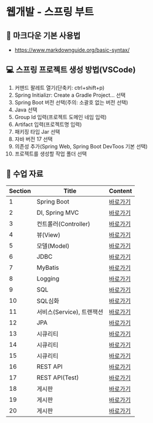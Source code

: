 # 웹개발 - 스프링 부트

## 📒 마크다운 기본 사용법

- https://www.markdownguide.org/basic-syntax/

## 💻 스프링 프로젝트 생성 방법(VSCode)

1. 커맨드 팔레트 열기(단축키: ctrl+shift+p)
2. Spring Initializr: Create a Gradle Project... 선택
3. Spring Boot 버전 선택(주의: 소괄호 없는 버전 선택)
4. Java 선택
5. Group Id 입력(프로젝트 도메인 네임 입력)
6. Artifact 입력(프로젝트명 입력)
7. 패키징 타입 Jar 선택
8. 자바 버전 17 선택
9. 의존성 추가(Spring Web, Spring Boot DevToos 기본 선택)
10. 프로젝트를 생성할 작업 폴더 선택

## 📄 수업 자료

| Section | Title                     | Content                                                                                                                               |
| ------- | ------------------------- | ------------------------------------------------------------------------------------------------------------------------------------- |
| 1       | Spring Boot               | <a href="https://treasure-snow-23c.notion.site/1-Spring-Boot-f174a603f9f04245b40d1e689bba0d36?pvs=4" target="_blank">바로가기</a>     |
| 2       | DI, Spring MVC            | <a href="https://treasure-snow-23c.notion.site/2-DI-Spring-MVC-a13da653fd2b4461b430a7801f381960?pvs=4" target="_blank">바로가기</a>   |
| 3       | 컨트롤러(Controller)      | <a href="https://treasure-snow-23c.notion.site/3-Controller-5c7a0fb9b43f4b7a8dff2d7e400265cd?pvs=4" target="_blank">바로가기</a>      |
| 4       | 뷰(View)                  | <a href="https://treasure-snow-23c.notion.site/4-View-d22e362204ab41798214890a1635c3c0?pvs=4" target="_blank">바로가기</a>            |
| 5       | 모델(Model)               | <a href="https://treasure-snow-23c.notion.site/5-Model-a8b0ace10ec842748a1c201c614aafe5?pvs=4" target="_blank">바로가기</a>           |
| 6       | JDBC                      | <a href="https://treasure-snow-23c.notion.site/6-JDBC-64a90c43e2584057afb48856f2e9d1b8?pvs=4" target="_blank">바로가기</a>            |
| 7       | MyBatis                   | <a href="https://treasure-snow-23c.notion.site/7-MyBatis-Logging-a96f9066f99847fc8d667d70ca2f9cf1?pvs=4" target="_blank">바로가기</a> |
| 8       | Logging                   | <a href="https://treasure-snow-23c.notion.site/8-Logging-bd83c830b4e046f681f87efa782515b0?pvs=4" target="_blank">바로가기</a>         |
| 9       | SQL                       | <a href="https://treasure-snow-23c.notion.site/9-DDL-DML-DCL-7ce220905137465687f6efacbb428016?pvs=4" target="_blank">바로가기</a>     |
| 10      | SQL심화                   | <a href="https://treasure-snow-23c.notion.site/10-SQL-5e17a9d92e554cc0bbc75818c1eb10bf?pvs=4" target="_blank">바로가기</a>            |
| 11      | 서비스(Service), 트랜잭션 | <a href="https://treasure-snow-23c.notion.site/11-Service-891ea1febf0243219f8f7b6bb21dfd0c?pvs=4" target="_blank">바로가기</a>        |
| 12      | JPA                       | <a href="https://treasure-snow-23c.notion.site/12-JPA-8c00337af6e3488a8a93d495fc62a7f3?pvs=4" target="_blank">바로가기</a>            |
| 13      | 시큐리티                  | <a href="https://treasure-snow-23c.notion.site/13-7a69700195ec43c287340660718449ed?pvs=4" target="_blank">바로가기</a>                |
| 14      | 시큐리티                  | <a href="https://treasure-snow-23c.notion.site/14-d663669bc1f8437a9448940424e4b12f?pvs=4" target="_blank">바로가기</a>                |
| 15      | 시큐리티                  | <a href="https://treasure-snow-23c.notion.site/15-68211738cf9f41cc8b17b04358cf415c?pvs=4" target="_blank">바로가기</a>                |
| 16      | REST API                  | <a href="https://treasure-snow-23c.notion.site/15-68211738cf9f41cc8b17b04358cf415c?pvs=4" target="_blank">바로가기</a>                |
| 17      | REST API(Test)            | <a href="https://treasure-snow-23c.notion.site/17-REST-API-Test-f086b4d6da134529930b6436ec604ad4?pvs=4" target="_blank">바로가기</a>  |
| 18      | 게시판                    | <a href="https://treasure-snow-23c.notion.site/18-2bb2cb0bae1144dcb7b9f775a4eac46a?pvs=4" target="_blank">바로가기</a>                |
| 19      | 게시판                    | <a href="https://treasure-snow-23c.notion.site/19-af4503268d7d4600a24e256619f91ac7?pvs=4">바로가기</a>                                |
| 20      | 게시판                    | <a href="https://treasure-snow-23c.notion.site/20-556318c7bcaf4b93a6c6847fb1e66b1f?pvs=4">바로가기</a>                                |
